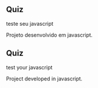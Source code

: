 ## Quiz

teste seu javascript

Projeto desenvolvido em javascript.

##

## Quiz


test your javascript


Project developed in javascript.
